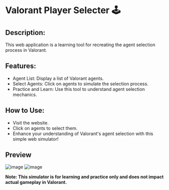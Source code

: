 # Valorant Player Selecter 🕹️

## Description:
This web application is a learning tool for recreating the agent selection process in Valorant.

## Features:

 - Agent List: Display a list of Valorant agents.
 - Select Agents: Click on agents to simulate the selection process.
 - Practice and Learn: Use this tool to understand agent selection mechanics.


## How to Use:

 - Visit the website.
 - Click on agents to select them.
 - Enhance your understanding of Valorant's agent selection with this simple web simulator!

## Preview
![image](https://github.com/badertebaa/Valorant-Player-Selecter/assets/63449913/cced7c9b-f6d3-429d-a5fb-5f044329e875)
![image](https://github.com/badertebaa/Valorant-Player-Selecter/assets/63449913/0d02bcf1-3a92-40d7-9b50-b674fc96b3c3)


__Note: This simulator is for learning and practice only and does not impact actual gameplay in Valorant.__
